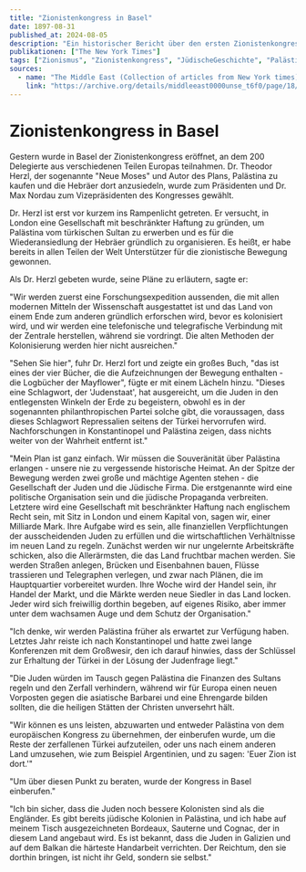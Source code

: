 ```yaml
---
title: "Zionistenkongress in Basel"
date: 1897-08-31
published_at: 2024-08-05
description: "Ein historischer Bericht über den ersten Zionistenkongress, der 1897 in Basel stattfand. Er beleuchtet Theodor Herzls Vision eines jüdischen Heimatlandes in Palästina, die Ziele der zionistischen Bewegung und die frühen Pläne für die jüdische Besiedlung."
publikationen: ["The New York Times"]
tags: ["Zionismus", "Zionistenkongress", "JüdischeGeschichte", "Palästina", "Hebräer", "Wiederansiedlung", "TheodorHerzl", "Kolonisierung", "Migration", "JüdischeEmigration"]
sources:
  - name: "The Middle East (Collection of articles from New York times)"
    link: "https://archive.org/details/middleeast0000unse_t6f0/page/18/mode/1up"
---
```


# Zionistenkongress in Basel

Gestern wurde in Basel der Zionistenkongress eröffnet, an dem 200 Delegierte aus verschiedenen Teilen Europas teilnahmen. Dr. Theodor Herzl, der sogenannte "Neue Moses" und Autor des Plans, Palästina zu kaufen und die Hebräer dort anzusiedeln, wurde zum Präsidenten und Dr. Max Nordau zum Vizepräsidenten des Kongresses gewählt.

Dr. Herzl ist erst vor kurzem ins Rampenlicht getreten. Er versucht, in London eine Gesellschaft mit beschränkter Haftung zu gründen, um Palästina vom türkischen Sultan zu erwerben und es für die Wiederansiedlung der Hebräer gründlich zu organisieren. Es heißt, er habe bereits in allen Teilen der Welt Unterstützer für die zionistische Bewegung gewonnen.

Als Dr. Herzl gebeten wurde, seine Pläne zu erläutern, sagte er:

"Wir werden zuerst eine Forschungsexpedition aussenden, die mit allen modernen Mitteln der Wissenschaft ausgestattet ist und das Land von einem Ende zum anderen gründlich erforschen wird, bevor es kolonisiert wird, und wir werden eine telefonische und telegrafische Verbindung mit der Zentrale herstellen, während sie vordringt. Die alten Methoden der Kolonisierung werden hier nicht ausreichen."

"Sehen Sie hier", fuhr Dr. Herzl fort und zeigte ein großes Buch, "das ist eines der vier Bücher, die die Aufzeichnungen der Bewegung enthalten - die Logbücher der Mayflower", fügte er mit einem Lächeln hinzu. "Dieses eine Schlagwort, der 'Judenstaat', hat ausgereicht, um die Juden in den entlegensten Winkeln der Erde zu begeistern, obwohl es in der sogenannten philanthropischen Partei solche gibt, die voraussagen, dass dieses Schlagwort Repressalien seitens der Türkei hervorrufen wird. Nachforschungen in Konstantinopel und Palästina zeigen, dass nichts weiter von der Wahrheit entfernt ist."

"Mein Plan ist ganz einfach. Wir müssen die Souveränität über Palästina erlangen - unsere nie zu vergessende historische Heimat. An der Spitze der Bewegung werden zwei große und mächtige Agenten stehen - die Gesellschaft der Juden und die Jüdische Firma. Die erstgenannte wird eine politische Organisation sein und die jüdische Propaganda verbreiten. Letztere wird eine Gesellschaft mit beschränkter Haftung nach englischem Recht sein, mit Sitz in London und einem Kapital von, sagen wir, einer Milliarde Mark. Ihre Aufgabe wird es sein, alle finanziellen Verpflichtungen der ausscheidenden Juden zu erfüllen und die wirtschaftlichen Verhältnisse im neuen Land zu regeln. Zunächst werden wir nur ungelernte Arbeitskräfte schicken, also die Allerärmsten, die das Land fruchtbar machen werden. Sie werden Straßen anlegen, Brücken und Eisenbahnen bauen, Flüsse trassieren und Telegraphen verlegen, und zwar nach Plänen, die im Hauptquartier vorbereitet wurden. Ihre Woche wird der Handel sein, ihr Handel der Markt, und die Märkte werden neue Siedler in das Land locken. Jeder wird sich freiwillig dorthin begeben, auf eigenes Risiko, aber immer unter dem wachsamen Auge und dem Schutz der Organisation."

"Ich denke, wir werden Palästina früher als erwartet zur Verfügung haben. Letztes Jahr reiste ich nach Konstantinopel und hatte zwei lange Konferenzen mit dem Großwesir, den ich darauf hinwies, dass der Schlüssel zur Erhaltung der Türkei in der Lösung der Judenfrage liegt."

"Die Juden würden im Tausch gegen Palästina die Finanzen des Sultans regeln und den Zerfall verhindern, während wir für Europa einen neuen Vorposten gegen die asiatische Barbarei und eine Ehrengarde bilden sollten, die die heiligen Stätten der Christen unversehrt hält.

"Wir können es uns leisten, abzuwarten und entweder Palästina von dem europäischen Kongress zu übernehmen, der einberufen wurde, um die Reste der zerfallenen Türkei aufzuteilen, oder uns nach einem anderen Land umzusehen, wie zum Beispiel Argentinien, und zu sagen: 'Euer Zion ist dort.'"

"Um über diesen Punkt zu beraten, wurde der Kongress in Basel einberufen."

"Ich bin sicher, dass die Juden noch bessere Kolonisten sind als die Engländer. Es gibt bereits jüdische Kolonien in Palästina, und ich habe auf meinem Tisch ausgezeichneten Bordeaux, Sauterne und Cognac, der in diesem Land angebaut wird. Es ist bekannt, dass die Juden in Galizien und auf dem Balkan die härteste Handarbeit verrichten. Der Reichtum, den sie dorthin bringen, ist nicht ihr Geld, sondern sie selbst."
